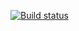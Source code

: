[![Build status](https://ci.appveyor.com/api/projects/status/5rfx314mp75ookrw?svg=true)](https://ci.appveyor.com/project/QA-USV/myautomationpatterntaskone)